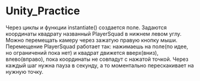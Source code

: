 # Unity_Practice
Через циклы и функции instantiate() создается поле.
Задаются координаты квадрату названный PlayerSquad в нижнем левом углу.
Можно перемещать камеру через зажатую правую кнопку мыши.
Перемещение PlayerSquad работает так: нажимаешь на поле(по идее, но ограничений пока нет) и квадрат движется вверх(вниз), влево(вправо), пока координаты не совпадут с нажатой точкой.
Через каждый шаг нужна пауза в секунду, а то моментально перескакивает на нужную точку.
